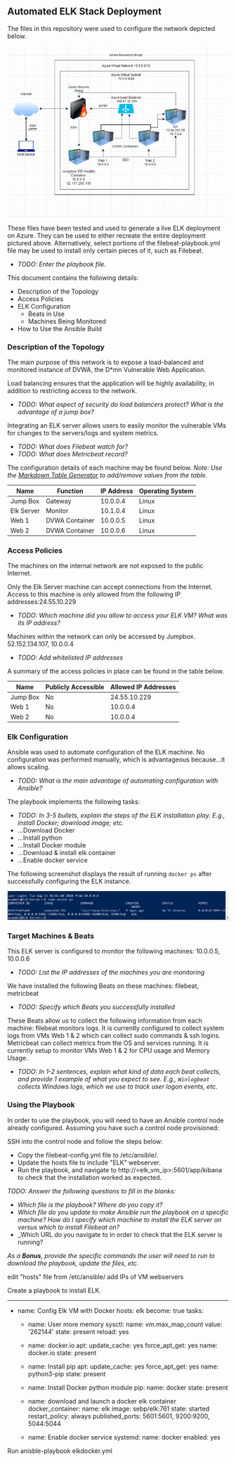 ## Automated ELK Stack Deployment

The files in this repository were used to configure the network depicted below.

![TODO: Update the path with the name of your diagram](Images/network_diagram.png)

These files have been tested and used to generate a live ELK deployment on Azure. They can be used to either recreate the entire deployment pictured above. Alternatively, select portions of the filebeat-playbook.yml file may be used to install only certain pieces of it, such as Filebeat.

  - _TODO: Enter the playbook file._

This document contains the following details:
- Description of the Topology
- Access Policies
- ELK Configuration
  - Beats in Use
  - Machines Being Monitored
- How to Use the Ansible Build


### Description of the Topology

The main purpose of this network is to expose a load-balanced and monitored instance of DVWA, the D*mn Vulnerable Web Application.

Load balancing ensures that the application will be highly availability, in addition to restricting access to the network.
- _TODO: What aspect of security do load balancers protect? What is the advantage of a jump box?_

Integrating an ELK server allows users to easily monitor the vulnerable VMs for changes to the servers/logs and system metrics.
- _TODO: What does Filebeat watch for?_
- _TODO: What does Metricbeat record?_

The configuration details of each machine may be found below.
_Note: Use the [Markdown Table Generator](http://www.tablesgenerator.com/markdown_tables) to add/remove values from the table_.

| Name       | Function       | IP Address | Operating System |
|------------|----------------|------------|------------------|
| Jump Box   | Gateway        | 10.0.0.4   | Linux            |
| Elk Server | Monitor        | 10.1.0.4   | Linux            |
| Web 1      | DVWA Container | 10.0.0.5   | Linux            |
| Web 2      | DVWA Container | 10.0.0.6   | Linux            |

### Access Policies

The machines on the internal network are not exposed to the public Internet. 

Only the Elk Server machine can accept connections from the Internet. Access to this machine is only allowed from the following IP addresses:24.55.10.229
- _TODO: Which machine did you allow to access your ELK VM? What was its IP address?_

Machines within the network can only be accessed by Jumpbox. 52.152.134.107, 10.0.0.4
- _TODO: Add whitelisted IP addresses_

A summary of the access policies in place can be found in the table below.

| Name     | Publicly Accessible | Allowed IP Addresses |
|----------|---------------------|----------------------|
| Jump Box | No                  | 24.55.10.229         |
| Web 1    | No                  | 10.0.0.4             |
| Web 2    | No                  | 10.0.0.4             |

### Elk Configuration

Ansible was used to automate configuration of the ELK machine. No configuration was performed manually, which is advantageous because...it allows scaling.
- _TODO: What is the main advantage of automating configuration with Ansible?_

The playbook implements the following tasks:
- _TODO: In 3-5 bullets, explain the steps of the ELK installation play. E.g., install Docker; download image; etc._
- ...Download Docker
- ...Install python
- ...Install Docker module
- ...Download & install elk container
- ...Enable docker service

The following screenshot displays the result of running `docker ps` after successfully configuring the ELK instance.

![TODO: Update the path with the name of your screenshot of docker ps output](Images/elk_docker_ps.png)

### Target Machines & Beats
This ELK server is configured to monitor the following machines: 10.0.0.5, 10.0.0.6
- _TODO: List the IP addresses of the machines you are monitoring_

We have installed the following Beats on these machines: filebeat, metricbeat
- _TODO: Specify which Beats you successfully installed_

These Beats allow us to collect the following information from each machine: filebeat monitors logs. It is currently configured to collect system logs from VMs Web 1 & 2 which can collect sudo commands & ssh logins. Metricbeat can collect metrics from the OS and services running. It is currently setup to monitor VMs Web 1 & 2 for CPU usage and Memory Usage.
- _TODO: In 1-2 sentences, explain what kind of data each beat collects, and provide 1 example of what you expect to see. E.g., `Winlogbeat` collects Windows logs, which we use to track user logon events, etc._

### Using the Playbook
In order to use the playbook, you will need to have an Ansible control node already configured. Assuming you have such a control node provisioned: 

SSH into the control node and follow the steps below:
- Copy the filebeat-config.yml file to /etc/ansible/.
- Update the hosts file to include "ELK" webserver.
- Run the playbook, and navigate to http://<elk_vm_ip>:5601/app/kibana to check that the installation worked as expected.

_TODO: Answer the following questions to fill in the blanks:_
- _Which file is the playbook? Where do you copy it?_
- _Which file do you update to make Ansible run the playbook on a specific machine? How do I specify which machine to install the ELK server on versus which to install Filebeat on?_
- _Which URL do you navigate to in order to check that the ELK server is running?

_As a **Bonus**, provide the specific commands the user will need to run to download the playbook, update the files, etc._


edit "hosts" file from /etc/ansible/
	add IPs of VM webservers

Create a playbook to install ELK.

---
- name: Config Elk VM with Docker
  hosts: elk
  become: true
  tasks:
  - name: User more memory
    sysctl:
      name: vm.max_map_count
      value: '262144'
      state: present
      reload: yes

  - name: docker.io
    apt:
      update_cache: yes
      force_apt_get: yes
      name: docker.io
      state: present

  - name: Install pip
    apt:
      update_cache: yes
      force_apt_get: yes
      name: python3-pip
      state: present

  - name: Install Docker python module
    pip:
      name: docker
      state: present

  - name: download and launch a docker elk container
    docker_container:
      name: elk
      image: sebp/elk:761
      state: started
      restart_policy: always
      published_ports: 5601:5601, 9200:9200, 5044:5044

  - name: Enable docker service
    systemd:
      name: docker
      enabled: yes

Run anisble-playbook elkdocker.yml

